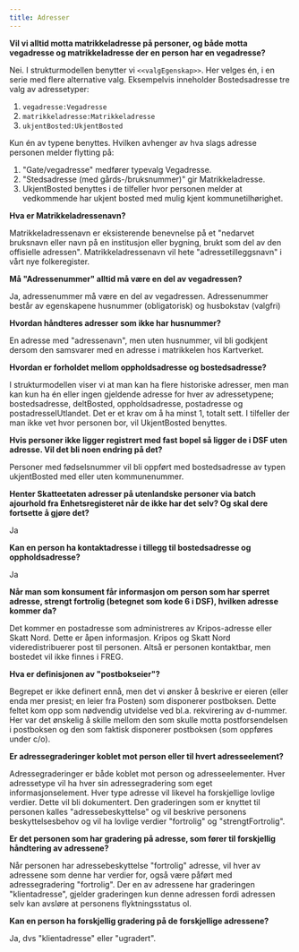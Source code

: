 ```yaml
---
title: Adresser
---
```


**Vil vi alltid motta matrikkeladresse på personer, og både motta vegadresse og matrikkeladresse der en person har en vegadresse?**

Nei. I strukturmodellen benytter vi `<<valgEgenskap>>`. Her velges én, i en serie med flere alternative valg.
Eksempelvis inneholder Bostedsadresse  tre valg av adressetyper:

1. `vegadresse:Vegadresse`
2. `matrikkeladresse:Matrikkeladresse`
3. `ukjentBosted:UkjentBosted`

Kun én av typene benyttes. Hvilken avhenger av hva slags adresse personen melder flytting på:

1. "Gate/vegadresse" medfører typevalg Vegadresse.
2. "Stedsadresse (med gårds-/bruksnummer)" gir Matrikkeladresse.
3. UkjentBosted benyttes i de tilfeller hvor personen melder at vedkommende har ukjent bosted med mulig kjent kommunetilhørighet.

**Hva er Matrikkeladressenavn?**

Matrikkeladressenavn er eksisterende benevnelse på et "nedarvet bruksnavn eller navn på en institusjon eller bygning,
brukt som del av den offisielle adressen". Matrikkeladressenavn vil  hete "adressetilleggsnavn" i vårt nye folkeregister.

**Må "Adressenummer" alltid må være en del av vegadressen?**

Ja, adressenummer må være en del av vegadressen. Adressenummer består av egenskapene husnummer (obligatorisk) og husbokstav (valgfri)

**Hvordan håndteres adresser som ikke har husnummer?**

En adresse med "adressenavn", men uten husnummer, vil bli godkjent dersom den samsvarer med en adresse i matrikkelen hos Kartverket.

**Hvordan er forholdet mellom oppholdsadresse og bostedsadresse?**

I strukturmodellen viser vi at man kan ha flere historiske adresser,
men man kan kun ha én eller ingen gjeldende adresse for hver av adressetypene;
bostedsadresse, deltBosted, oppholdsadresse, postadresse og postadresseIUtlandet.
Det er et krav om å ha minst 1, totalt sett. I tilfeller der man ikke vet hvor personen bor, vil UkjentBosted benyttes.


**Hvis personer ikke ligger registrert med fast bopel så ligger de i DSF uten adresse. Vil det bli noen endring på det?**

Personer med fødselsnummer vil bli oppført med bostedsadresse av typen ukjentBosted med eller uten kommunenummer.

**Henter Skatteetaten adresser på utenlandske personer via batch ajourhold fra Enhetsregisteret når de ikke har det selv? Og skal dere fortsette å gjøre det?**

Ja

**Kan en person ha kontaktadresse i tillegg til bostedsadresse og oppholdsadresse?**

Ja

**Når man som konsument får informasjon om person som har sperret adresse, strengt fortrolig (betegnet som kode 6 i DSF),
hvilken adresse kommer da?**

Det kommer en postadresse som administreres av Kripos-adresse eller Skatt Nord.
Dette er åpen informasjon. Kripos og Skatt Nord videredistribuerer post til personen.
Altså er personen kontaktbar, men bostedet vil ikke finnes i FREG.

**Hva er definisjonen av "postbokseier"?**

Begrepet er ikke definert ennå, men det vi ønsker å beskrive er eieren (eller enda mer presist; en leier fra Posten)
som disponerer postboksen. Dette feltet kom opp som nødvendig utvidelse ved bl.a. rekvirering av d-nummer.
Her var det ønskelig å skille mellom den som skulle motta postforsendelsen i postboksen og den som faktisk disponerer postboksen
(som oppføres under c/o).

**Er adressegraderinger koblet mot person eller til hvert adresseelement?**

Adressegraderinger er både koblet mot person og adresseelementer.
Hver adressetype vil ha hver sin adressegradering som eget informasjonselement.
Hver type adresse vil likevel ha forskjellige lovlige verdier.
Dette vil bli dokumentert. Den graderingen som er knyttet til personen kalles "adressebeskyttelse" og vil beskrive personens
beskyttelsesbehov og vil ha lovlige verdier "fortrolig" og "strengtFortrolig".

**Er det personen som har gradering på adresse, som fører til forskjellig håndtering av adressene?**

Når personen har adressebeskyttelse "fortrolig" adresse, vil hver av adressene som denne har verdier for,
også være påført med adressegradering "fortrolig". Der en av adressene har graderingen "klientadresse",
gjelder graderingen kun denne adressen fordi adressen selv kan avsløre at personens flyktningsstatus ol.

**Kan en person ha forskjellig gradering på de forskjellige adressene?**

Ja, dvs "klientadresse" eller "ugradert".

